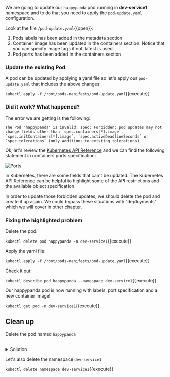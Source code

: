 We are going to update our `happypanda` pod running in **dev-service1** namespace and to do that you need to apply the `pod-update.yaml` configuration.

Look at the file `/pod-update.yaml`{{open}}:

1. Pods labels has been added in the metadata section
2. Container image has been updated in the containers section. Notice that you can specify image tags if not, latest is used.
3. Pod ports has been added in the containers section

### Update the existing Pod 

A pod can be updated by applying a yaml file so let's apply our `pod-update.yaml` that includes the above changes:

`kubectl apply -f /root/pods-manifests/pod-update.yaml`{{execute}}

### Did it work? What happened?

The error we are getting is the following:

```
The Pod "happypanda" is invalid: spec: Forbidden: pod updates may not change fields other than `spec.containers[*].image`, `spec.initContainers[*].image`, `spec.activeDeadlineSeconds` or `spec.tolerations` (only additions to existing tolerations)
```

Ok, let's review the [Kubernetes API Reference](https://kubernetes.io/docs/reference/generated/kubernetes-api/v1.18/#container-v1-core) and we can find the following statement in containers ports specification:

![Ports](assets/ports.png)

In Kubernetes, there are some fields that can't be updated. The Kubernetes API Reference can be helpful to highlight some of the API restrictions and the available object specification.

In order to update those forbidden updates, we should delete the pod and create it up again.
We could bypass these situations with "deployments" which we will cover in other chapter.

### Fixing the highlighted problem

Delete the pod:

`kubectl delete pod happypanda -n dev-service1`{{execute}}

Apply the yaml file:

`kubectl apply -f /root/pods-manifests/pod-update.yaml`{{execute}}

Check it out:

`kubectl describe pod happypanda --namespace dev-service1`{{execute}}

Our happypanda pod is now running with labels, port specification and a new container image!

`kubectl get pod -n dev-service1`{{execute}}


## Clean up

Delete the pod named `happypanda`

<br>
<details><summary>Solution</summary>
<br>

`kubectl delete pod happypanda -n dev-service1`{{execute}}

</details>

Let's also delete the namespace `dev-service1`

`kubectl delete namespace dev-service1`{{execute}}